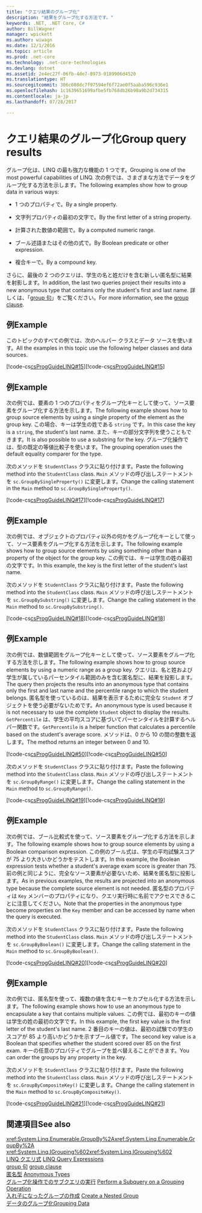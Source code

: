 ```yaml
---
title: "クエリ結果のグループ化"
description: "結果をグループ化する方法です。"
keywords: .NET, .NET Core, C#
author: BillWagner
manager: wpickett
ms.author: wiwagn
ms.date: 12/1/2016
ms.topic: article
ms.prod: .net-core
ms.technology: .net-core-technologies
ms.devlang: dotnet
ms.assetid: 2e4ec27f-06fb-4de7-8973-0189906d4520
ms.translationtype: HT
ms.sourcegitcommit: 306c608dc7f97594ef6f72ae0f5aaba596c936e1
ms.openlocfilehash: 1c1639651699afbe5fb768db26b98a9b2d734315
ms.contentlocale: ja-jp
ms.lasthandoff: 07/28/2017

---
```

# <a name="group-query-results"></a><span data-ttu-id="8f47b-104">クエリ結果のグループ化</span><span class="sxs-lookup"><span data-stu-id="8f47b-104">Group query results</span></span>

<span data-ttu-id="8f47b-105">グループ化は、LINQ の最も強力な機能の 1 つです。</span><span class="sxs-lookup"><span data-stu-id="8f47b-105">Grouping is one of the most powerful capabilities of LINQ.</span></span> <span data-ttu-id="8f47b-106">次の例では、さまざまな方法でデータをグループ化する方法を示します。</span><span class="sxs-lookup"><span data-stu-id="8f47b-106">The following examples show how to group data in various ways:</span></span>  
  
-   <span data-ttu-id="8f47b-107">1 つのプロパティで。</span><span class="sxs-lookup"><span data-stu-id="8f47b-107">By a single property.</span></span>  
  
-   <span data-ttu-id="8f47b-108">文字列プロパティの最初の文字で。</span><span class="sxs-lookup"><span data-stu-id="8f47b-108">By the first letter of a string property.</span></span>  
  
-   <span data-ttu-id="8f47b-109">計算された数値の範囲で。</span><span class="sxs-lookup"><span data-stu-id="8f47b-109">By a computed numeric range.</span></span>  
  
-   <span data-ttu-id="8f47b-110">ブール述語またはその他の式で。</span><span class="sxs-lookup"><span data-stu-id="8f47b-110">By Boolean predicate or other expression.</span></span>  
  
-   <span data-ttu-id="8f47b-111">複合キーで。</span><span class="sxs-lookup"><span data-stu-id="8f47b-111">By a compound key.</span></span>  
  
 <span data-ttu-id="8f47b-112">さらに、最後の 2 つのクエリは、学生の名と姓だけを含む新しい匿名型に結果を射影します。</span><span class="sxs-lookup"><span data-stu-id="8f47b-112">In addition, the last two queries project their results into a new anonymous type that contains only the student's first and last name.</span></span> <span data-ttu-id="8f47b-113">詳しくは、「[group 句](../language-reference/keywords/group-clause.md)」をご覧ください。</span><span class="sxs-lookup"><span data-stu-id="8f47b-113">For more information, see the [group clause](../language-reference/keywords/group-clause.md).</span></span>  
  
## <a name="example"></a><span data-ttu-id="8f47b-114">例</span><span class="sxs-lookup"><span data-stu-id="8f47b-114">Example</span></span>  
 <span data-ttu-id="8f47b-115">このトピックのすべての例では、次のヘルパー クラスとデータ ソースを使います。</span><span class="sxs-lookup"><span data-stu-id="8f47b-115">All the examples in this topic use the following helper classes and data sources.</span></span>  
  
 <span data-ttu-id="8f47b-116">[!code-cs[csProgGuideLINQ#15](../../../samples/snippets/csharp/concepts/linq/how-to-group-query-results_1.cs)]</span><span class="sxs-lookup"><span data-stu-id="8f47b-116">[!code-cs[csProgGuideLINQ#15](../../../samples/snippets/csharp/concepts/linq/how-to-group-query-results_1.cs)]</span></span>  
  
## <a name="example"></a><span data-ttu-id="8f47b-117">例</span><span class="sxs-lookup"><span data-stu-id="8f47b-117">Example</span></span>  
 <span data-ttu-id="8f47b-118">次の例では、要素の 1 つのプロパティをグループ化キーとして使って、ソース要素をグループ化する方法を示します。</span><span class="sxs-lookup"><span data-stu-id="8f47b-118">The following example shows how to group source elements by using a single property of the element as the group key.</span></span> <span data-ttu-id="8f47b-119">この場合、キーは学生の姓である `string` です。</span><span class="sxs-lookup"><span data-stu-id="8f47b-119">In this case the key is a `string`, the student's last name.</span></span> <span data-ttu-id="8f47b-120">また、キーの部分文字列を使うこともできます。</span><span class="sxs-lookup"><span data-stu-id="8f47b-120">It is also possible to use a substring for the key.</span></span> <span data-ttu-id="8f47b-121">グループ化操作では、型の既定の等値比較子を使います。</span><span class="sxs-lookup"><span data-stu-id="8f47b-121">The grouping operation uses the default equality comparer for the type.</span></span>  
  
 <span data-ttu-id="8f47b-122">次のメソッドを `StudentClass` クラスに貼り付けます。</span><span class="sxs-lookup"><span data-stu-id="8f47b-122">Paste the following method into the `StudentClass` class.</span></span> <span data-ttu-id="8f47b-123">`Main` メソッドの呼び出しステートメントを `sc.GroupBySingleProperty()` に変更します。</span><span class="sxs-lookup"><span data-stu-id="8f47b-123">Change the calling statement in the `Main` method to `sc.GroupBySingleProperty()`.</span></span>  
  
 <span data-ttu-id="8f47b-124">[!code-cs[csProgGuideLINQ#17](../../../samples/snippets/csharp/concepts/linq/how-to-group-query-results_2.cs)]</span><span class="sxs-lookup"><span data-stu-id="8f47b-124">[!code-cs[csProgGuideLINQ#17](../../../samples/snippets/csharp/concepts/linq/how-to-group-query-results_2.cs)]</span></span>  
  
## <a name="example"></a><span data-ttu-id="8f47b-125">例</span><span class="sxs-lookup"><span data-stu-id="8f47b-125">Example</span></span>  
 <span data-ttu-id="8f47b-126">次の例では、オブジェクトのプロパティ以外の何かをグループ化キーとして使って、ソース要素をグループ化する方法を示します。</span><span class="sxs-lookup"><span data-stu-id="8f47b-126">The following example shows how to group source elements by using something other than a property of the object for the group key.</span></span> <span data-ttu-id="8f47b-127">この例では、キーは学生の姓の最初の文字です。</span><span class="sxs-lookup"><span data-stu-id="8f47b-127">In this example, the key is the first letter of the student's last name.</span></span>  
  
 <span data-ttu-id="8f47b-128">次のメソッドを `StudentClass` クラスに貼り付けます。</span><span class="sxs-lookup"><span data-stu-id="8f47b-128">Paste the following method into the `StudentClass` class.</span></span> <span data-ttu-id="8f47b-129">`Main` メソッドの呼び出しステートメントを `sc.GroupBySubstring()` に変更します。</span><span class="sxs-lookup"><span data-stu-id="8f47b-129">Change the calling statement in the `Main` method to `sc.GroupBySubstring()`.</span></span>  
  
 <span data-ttu-id="8f47b-130">[!code-cs[csProgGuideLINQ#18](../../../samples/snippets/csharp/concepts/linq/how-to-group-query-results_3.cs)]</span><span class="sxs-lookup"><span data-stu-id="8f47b-130">[!code-cs[csProgGuideLINQ#18](../../../samples/snippets/csharp/concepts/linq/how-to-group-query-results_3.cs)]</span></span>  
  
## <a name="example"></a><span data-ttu-id="8f47b-131">例</span><span class="sxs-lookup"><span data-stu-id="8f47b-131">Example</span></span>  
 <span data-ttu-id="8f47b-132">次の例では、数値範囲をグループ化キーとして使って、ソース要素をグループ化する方法を示します。</span><span class="sxs-lookup"><span data-stu-id="8f47b-132">The following example shows how to group source elements by using a numeric range as a group key.</span></span> <span data-ttu-id="8f47b-133">クエリは、名と姓および学生が属しているパーセンタイル範囲のみを含む匿名型に、結果を投影します。</span><span class="sxs-lookup"><span data-stu-id="8f47b-133">The query then projects the results into an anonymous type that contains only the first and last name and the percentile range to which the student belongs.</span></span> <span data-ttu-id="8f47b-134">匿名型を使っているのは、結果を表示するために完全な `Student` オブジェクトを使う必要がないためです。</span><span class="sxs-lookup"><span data-stu-id="8f47b-134">An anonymous type is used because it is not necessary to use the complete `Student` object to display the results.</span></span> <span data-ttu-id="8f47b-135">`GetPercentile` は、学生の平均スコアに基づいてパーセンタイルを計算するヘルパー関数です。</span><span class="sxs-lookup"><span data-stu-id="8f47b-135">`GetPercentile` is a helper function that calculates a percentile based on the student's average score.</span></span> <span data-ttu-id="8f47b-136">メソッドは、0 から 10 の間の整数を返します。</span><span class="sxs-lookup"><span data-stu-id="8f47b-136">The method returns an integer between 0 and 10.</span></span>  
  
 <span data-ttu-id="8f47b-137">[!code-cs[csProgGuideLINQ#50](../../../samples/snippets/csharp/concepts/linq/how-to-group-query-results_4.cs)]</span><span class="sxs-lookup"><span data-stu-id="8f47b-137">[!code-cs[csProgGuideLINQ#50](../../../samples/snippets/csharp/concepts/linq/how-to-group-query-results_4.cs)]</span></span>  
  
 <span data-ttu-id="8f47b-138">次のメソッドを `StudentClass` クラスに貼り付けます。</span><span class="sxs-lookup"><span data-stu-id="8f47b-138">Paste the following method into the `StudentClass` class.</span></span> <span data-ttu-id="8f47b-139">`Main` メソッドの呼び出しステートメントを `sc.GroupByRange()` に変更します。</span><span class="sxs-lookup"><span data-stu-id="8f47b-139">Change the calling statement in the `Main` method to `sc.GroupByRange()`.</span></span>  
  
 <span data-ttu-id="8f47b-140">[!code-cs[csProgGuideLINQ#19](../../../samples/snippets/csharp/concepts/linq/how-to-group-query-results_5.cs)]</span><span class="sxs-lookup"><span data-stu-id="8f47b-140">[!code-cs[csProgGuideLINQ#19](../../../samples/snippets/csharp/concepts/linq/how-to-group-query-results_5.cs)]</span></span>  
  
## <a name="example"></a><span data-ttu-id="8f47b-141">例</span><span class="sxs-lookup"><span data-stu-id="8f47b-141">Example</span></span>  
 <span data-ttu-id="8f47b-142">次の例では、ブール比較式を使って、ソース要素をグループ化する方法を示します。</span><span class="sxs-lookup"><span data-stu-id="8f47b-142">The following example shows how to group source elements by using a Boolean comparison expression.</span></span> <span data-ttu-id="8f47b-143">この例のブール式は、学生の平均試験スコアが 75 より大きいかどうかをテストします。</span><span class="sxs-lookup"><span data-stu-id="8f47b-143">In this example, the Boolean expression tests whether a student's average exam score is greater than 75.</span></span> <span data-ttu-id="8f47b-144">前の例と同じように、完全なソース要素が必要ないため、結果を匿名型に投影します。</span><span class="sxs-lookup"><span data-stu-id="8f47b-144">As in previous examples, the results are projected into an anonymous type because the complete source element is not needed.</span></span> <span data-ttu-id="8f47b-145">匿名型のプロパティは `Key` メンバーのプロパティになり、クエリ実行時に名前でアクセスできることに注意してください。</span><span class="sxs-lookup"><span data-stu-id="8f47b-145">Note that the properties in the anonymous type become properties on the `Key` member and can be accessed by name when the query is executed.</span></span>  
  
 <span data-ttu-id="8f47b-146">次のメソッドを `StudentClass` クラスに貼り付けます。</span><span class="sxs-lookup"><span data-stu-id="8f47b-146">Paste the following method into the `StudentClass` class.</span></span> <span data-ttu-id="8f47b-147">`Main` メソッドの呼び出しステートメントを `sc.GroupByBoolean()` に変更します。</span><span class="sxs-lookup"><span data-stu-id="8f47b-147">Change the calling statement in the `Main` method to `sc.GroupByBoolean()`.</span></span>  
  
 <span data-ttu-id="8f47b-148">[!code-cs[csProgGuideLINQ#20](../../../samples/snippets/csharp/concepts/linq/how-to-group-query-results_6.cs)]</span><span class="sxs-lookup"><span data-stu-id="8f47b-148">[!code-cs[csProgGuideLINQ#20](../../../samples/snippets/csharp/concepts/linq/how-to-group-query-results_6.cs)]</span></span>  
  
## <a name="example"></a><span data-ttu-id="8f47b-149">例</span><span class="sxs-lookup"><span data-stu-id="8f47b-149">Example</span></span>  
 <span data-ttu-id="8f47b-150">次の例では、匿名型を使って、複数の値を含むキーをカプセル化する方法を示します。</span><span class="sxs-lookup"><span data-stu-id="8f47b-150">The following example shows how to use an anonymous type to encapsulate a key that contains multiple values.</span></span> <span data-ttu-id="8f47b-151">この例では、最初のキーの値は学生の姓の最初の文字です。</span><span class="sxs-lookup"><span data-stu-id="8f47b-151">In this example, the first key value is the first letter of the student's last name.</span></span> <span data-ttu-id="8f47b-152">2 番目のキーの値は、最初の試験での学生のスコアが 85 より高いかどうかを示すブール値です。</span><span class="sxs-lookup"><span data-stu-id="8f47b-152">The second key value is a Boolean that specifies whether the student scored over 85 on the first exam.</span></span> <span data-ttu-id="8f47b-153">キーの任意のプロパティでグループを並べ替えることができます。</span><span class="sxs-lookup"><span data-stu-id="8f47b-153">You can order the groups by any property in the key.</span></span>  
  
 <span data-ttu-id="8f47b-154">次のメソッドを `StudentClass` クラスに貼り付けます。</span><span class="sxs-lookup"><span data-stu-id="8f47b-154">Paste the following method into the `StudentClass` class.</span></span> <span data-ttu-id="8f47b-155">`Main` メソッドの呼び出しステートメントを `sc.GroupByCompositeKey()` に変更します。</span><span class="sxs-lookup"><span data-stu-id="8f47b-155">Change the calling statement in the `Main` method to `sc.GroupByCompositeKey()`.</span></span>  
  
 <span data-ttu-id="8f47b-156">[!code-cs[csProgGuideLINQ#21](../../../samples/snippets/csharp/concepts/linq/how-to-group-query-results_7.cs)]</span><span class="sxs-lookup"><span data-stu-id="8f47b-156">[!code-cs[csProgGuideLINQ#21](../../../samples/snippets/csharp/concepts/linq/how-to-group-query-results_7.cs)]</span></span>  
  
## <a name="see-also"></a><span data-ttu-id="8f47b-157">関連項目</span><span class="sxs-lookup"><span data-stu-id="8f47b-157">See also</span></span>  
 <span data-ttu-id="8f47b-158"><xref:System.Linq.Enumerable.GroupBy%2A></span><span class="sxs-lookup"><span data-stu-id="8f47b-158"><xref:System.Linq.Enumerable.GroupBy%2A></span></span>   
 <span data-ttu-id="8f47b-159"><xref:System.Linq.IGrouping%602></span><span class="sxs-lookup"><span data-stu-id="8f47b-159"><xref:System.Linq.IGrouping%602></span></span>   
 <span data-ttu-id="8f47b-160">[LINQ クエリ式](index.md) </span><span class="sxs-lookup"><span data-stu-id="8f47b-160">[LINQ Query Expressions](index.md) </span></span>  
 <span data-ttu-id="8f47b-161">[group 句](../language-reference/keywords/group-clause.md) </span><span class="sxs-lookup"><span data-stu-id="8f47b-161">[group clause](../language-reference/keywords/group-clause.md) </span></span>  
 <span data-ttu-id="8f47b-162">[匿名型](../programming-guide/classes-and-structs/anonymous-types.md) </span><span class="sxs-lookup"><span data-stu-id="8f47b-162">[Anonymous Types](../programming-guide/classes-and-structs/anonymous-types.md) </span></span>  
 <span data-ttu-id="8f47b-163">[グループ化操作でのサブクエリの実行](perform-a-subquery-on-a-grouping-operation.md) </span><span class="sxs-lookup"><span data-stu-id="8f47b-163">[Perform a Subquery on a Grouping Operation](perform-a-subquery-on-a-grouping-operation.md) </span></span>  
 <span data-ttu-id="8f47b-164">[入れ子になったグループの作成](create-a-nested-group.md) </span><span class="sxs-lookup"><span data-stu-id="8f47b-164">[Create a Nested Group](create-a-nested-group.md) </span></span>  
 [<span data-ttu-id="8f47b-165">データのグループ化</span><span class="sxs-lookup"><span data-stu-id="8f47b-165">Grouping Data</span></span>](../programming-guide/concepts/linq/grouping-data.md)

